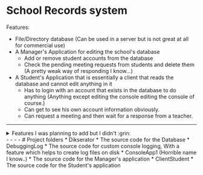 # School Records system
Features:
* File/Directory database (Can be used in a server but is not great at all for commercial use)
* A Manager's Application for editing the school's database
	* Add or remove student accounts from the database
	* Check the pending meeting requests from students and delete them (A pretty weak way of responding I know...)
* A Student's Application that is essentially a client that reads the database and cannot edit anything in it
	* Has to login with an account that exists in the database to do anything (Anything except editing the console editing the console of course.)
	* Can get to see his own account information obviously.
	* Can request a meeting and then wait for a response from a teacher.
- - - -
<details>
	<summary>Features I was planning to add but I didn't :grin:</summary>
	<p>
		Make a TCP Server for the students to interact with as this is not secured at all, They can get into the database files and get a password of any account.
	</p>
</details>
- - - -
# Project folders
* Dikserator
	* The source code for the Database
* DebuggingLog
	* The source code for custom console logging, With a feature which helps to create log files on disk
* ConsoleApp1 (Horrible name I know..)
	* The source code for the Manager's application
* ClientStudent
	* The source code for the Student's application